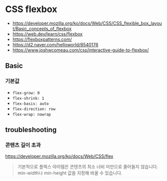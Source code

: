# CSS flexbox

- <https://developer.mozilla.org/ko/docs/Web/CSS/CSS_flexible_box_layout/Basic_concepts_of_flexbox>
- <https://web.dev/learn/css/flexbox>
- <https://flexboxpatterns.com/>
- <https://d2.naver.com/helloworld/8540176>
- <https://www.joshwcomeau.com/css/interactive-guide-to-flexbox/>

## Basic

### 기본값

- `flex-grow: 0`
- `flex-shrink: 1`
- `flex-basis: auto`
- `flex-direction: row`
- `flex-wrap: nowrap`

## troubleshooting

### 콘텐츠 길이 초과

<https://developer.mozilla.org/ko/docs/Web/CSS/flex>

> 기본적으로 플렉스 아이템은 콘텐츠의 최소 너비 미만으로 줄어들지 않습니다. min-width나 min-height 값을 지정해 바꿀 수 있습니다.
